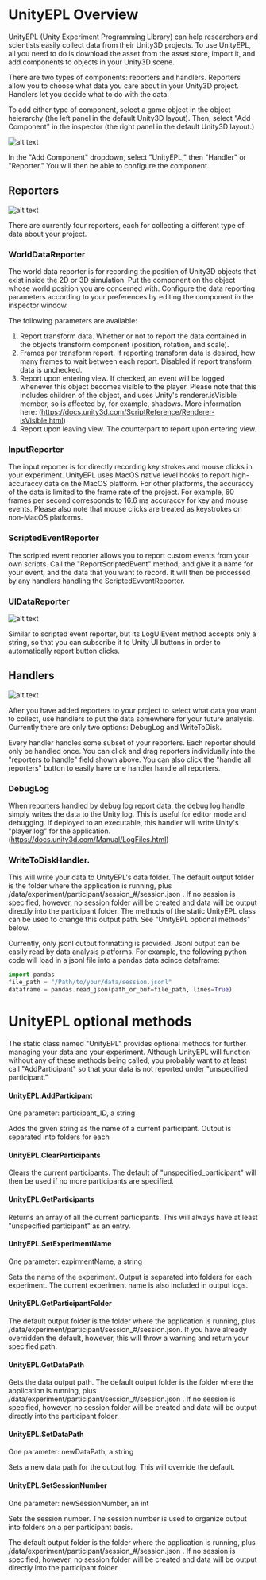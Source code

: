 # UnityEPL Overview
UnityEPL (Unity Experiment Programming Library) can help researchers and scientists easily collect data from their Unity3D projects.  To use UnityEPL, all you need to do is download the asset from the asset store, import it, and add components to objects in your Unity3D scene.

There are two types of components: reporters and handlers.  Reporters allow you to choose what data you care about in your Unity3D project.  Handlers let you decide what to do with the data.

To add either type of component, select a game object in the object heierarchy (the left panel in the default Unity3D layout).  Then, select "Add Component" in the inspector (the right panel in the default Unity3D layout.)

![alt text](https://github.com/pennmem/UnityEPL/blob/master/images/add_component.png "Adding a UnityEPL component")

In the "Add Component" dropdown, select "UnityEPL," then "Handler" or "Reporter."  You will then be able to configure the component.

## Reporters

![alt text](https://github.com/pennmem/UnityEPL/blob/master/images/reporters.png "UnityEPL data reporters")

There are currently four reporters, each for collecting a different type of data about your project.

### WorldDataReporter

The world data reporter is for recording the position of Unity3D objects that exist inside the 2D or 3D simulation.  Put the component on the object whose world position you are concerned with.  Configure the data reporting parameters according to your preferences by editing the component in the inspector window.

The following parameters are available:
1. Report transform data. Whether or not to report the data contained in the objects transform component (position, rotation, and scale).
2. Frames per transform report.  If reporting transform data is desired, how many frames to wait between each report.  Disabled if report transform data is unchecked.
3. Report upon entering view.  If checked, an event will be logged whenever this object becomes visible to the player.  Please note that this includes children of the object, and uses Unity's renderer.isVisible member, so is affected by, for example, shadows.  More information here: (https://docs.unity3d.com/ScriptReference/Renderer-isVisible.html)
4. Report upon leaving view.  The counterpart to report upon entering view.

### InputReporter

The input reporter is for directly recording key strokes and mouse clicks in your experiment.  UnityEPL uses MacOS native level hooks to report high-accuraccy data on the MacOS platform.  For other platforms, the accuraccy of the data is limited to the frame rate of the project.  For example, 60 frames per second corresponds to 16.6 ms accuraccy for key and mouse events.  Please also note that mouse clicks are treated as keystrokes on non-MacOS platforms.

### ScriptedEventReporter

The scripted event reporter allows you to report custom events from your own scripts.  Call the "ReportScriptedEvent" method, and give it a name for your event, and the data that you want to record.  It will then be processed by any handlers handling the ScriptedEvventReporter.

### UIDataReporter

![alt text](https://github.com/pennmem/UnityEPL/blob/master/images/uidatareporter.png "UnityEPL UIDataReporter usage")

Similar to scripted event reporter, but its LogUIEvent method accepts only a string, so that you can subscribe it to Unity UI buttons in order to automatically report button clicks.

## Handlers

![alt text](https://github.com/pennmem/UnityEPL/blob/master/images/handlers.png "UnityEPL data handlers")

After you have added reporters to your project to select what data you want to collect, use handlers to put the data somewhere for your future analysis.  Currently there are only two options: DebugLog and WriteToDisk.

Every handler handles some subset of your reporters.  Each reporter should only be handled once.  You can click and drag reporters individually into the "reporters to handle" field shown above.  You can also click the "handle all reporters" button to easily have one handler handle all reporters.

### DebugLog

When reporters handled by debug log report data, the debug log handle simply writes the data to the Unity log.  This is useful for editor mode and debugging.  If deployed to an executable, this handler will write Unity's "player log" for the application. (https://docs.unity3d.com/Manual/LogFiles.html)

### WriteToDiskHandler.

This will write your data to UnityEPL's data folder.  The default output folder is the folder where the application is running, plus /data/experiment/participant/session_#/session.json . If no session is specified, however, no session folder will be created and data will be output directly into the participant folder.  The methods of the static UnityEPL class can be used to change this output path.  See "UnityEPL optional methods" below.

Currently, only jsonl output formatting is provided.  Jsonl output can be easily read by data analysis platforms.  For example, the following python code will load in a jsonl file into a pandas data scince dataframe:
``` python
import pandas
file_path = "/Path/to/your/data/session.jsonl"
dataframe = pandas.read_json(path_or_buf=file_path, lines=True)
```

# UnityEPL optional methods

The static class named "UnityEPL" provides optional methods for further managing your data and your experiment.  Although UnityEPL will function without any of these methods being called, you probably want to at least call "AddParticipant" so that your data is not reported under "unspecified participant."

#### UnityEPL.AddParticipant
One parameter: participant_ID, a string

Adds the given string as the name of a current participant.  Output is separated into folders for each
    
#### UnityEPL.ClearParticipants
Clears the current participants.  The default of "unspecified_participant" will then be used if no more participants are specified.

#### UnityEPL.GetParticipants
Returns an array of all the current participants.  This will always have at least "unspecified participant" as an entry.

#### UnityEPL.SetExperimentName
One parameter: expirmentName, a string

Sets the name of the experiment.  Output is separated into folders for each experiment.  The current experiment name is also included in output logs.

#### UnityEPL.GetParticipantFolder
The default output folder is the folder where the application is running, plus /data/experiment/participant/session_#/session.json.  If you have already overridden the default, however, this will throw a warning and return your specified path.

#### UnityEPL.GetDataPath
Gets the data output path. The default output folder is the folder where the application is running, plus /data/experiment/participant/session_#/session.json . If no session is specified, however, no session folder will be created and data will be output directly into the participant folder.

#### UnityEPL.SetDataPath
One parameter: newDataPath, a string

Sets a new data path for the output log.  This will override the default.

#### UnityEPL.SetSessionNumber
One parameter: newSessionNumber, an int

Sets the session number.  The session number is used to organize output into folders on a per participant basis.

The default output folder is the folder where the application is running, plus /data/experiment/participant/session_#/session.json . If no session is specified, however, no session folder will be created and data will be output directly into the participant folder.
